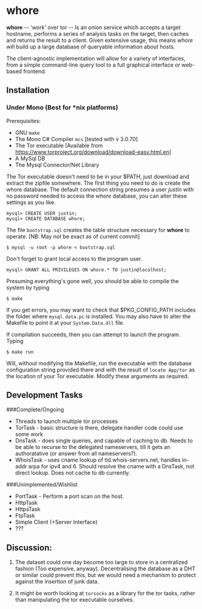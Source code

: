whore
=====

**whore** -- 'work' over tor -- Is an onion service which accepts a target hostname, performs a series of analysis tasks on the target, then caches and returns the result to a client. Given extensive usage, this means *whore* will build up a large database of queryable information about hosts.

The client-agnostic implementation will allow for a variety of interfaces, from a simple command-line query tool to a full graphical interface or web-based frontend. 

Installation
------------

### Under Mono (Best for \*nix platforms)

Prerequisites:

+ GNU `make`
+ The Mono C# Compiler `mcs` [tested with v 3.0.70]
+ The Tor executable [Available from <https://www.torproject.org/download/download-easy.html.en>]
+ A MySql DB
+ The Mysql Connector/Net Library


The Tor executable doesn't need to be in your $PATH, just download and extract the zipfile somewhere. The first thing you need to do is create the whore database. The default connection string presumes a user *justin* with no password needed to access the *whore* database, you can alter these settings as you like.

    mysql> CREATE USER justin;
    mysql> CREATE DATABASE whore;

The file `bootstrap.sql` creates the table structure necessary for **whore** to operate. [NB: May not be exact as of current commit]

    $ mysql -u root -p whore < bootstrap.sql

Don't forget to grant local access to the program user.

    mysql> GRANT ALL PRIVILEGES ON whore.* TO justin@localhost; 

Presuming everything's gone well, you should be able to compile the system by typing

    $ make

If you get errors, you may want to check that $PKG\_CONFIG\_PATH includes the folder where `mysql.data.pc` is installed. You may also have to alter the Makefile to point it at your `System.Data.dll` file. 

If compilation succeeds, then you can attempt to launch the program. Typing

    $ make run

Will, without modifying the Makefile, run the executable with the database configuration string provided there and with the result of `locate App/tor` as the location of your Tor executable. Modify these arguments as required. 


Development Tasks
-----------------------

###Complete/Ongoing
+ Threads to launch multiple tor processes
+ TorTask - basic structure is there, delegate handler code could use some work
+ DnsTask - does single queries, and capable of caching to db. Needs to be able to recurse to the delegated nameservers, till it gets an authoratative (or answer from all nameservers?). 
+ WhoisTask - uses cname lookup of tld.whois-servers.net, handles in-addr arpa for ipv4 and 6. Should resolve the cname with a DnsTask, not direct lookup. Does not cache to db currently.

###Unimplemented/Wishlist
+ PortTask - Perform a port scan on the host. 
+ HttpTask 
+ HttpsTask
+ FtpTask
+ Simple Client (+Server Interface)
+ ???
	
	
Discussion:
------------------------
1. The dataset could one day become too large to store in a centralized fashion (Too expensive, anyway). Decentralising the database as a DHT or similar could prevent this, but we would need a mechanism to protect against the insertion of junk data.
 
2. It might be worth looking at `torsocks` as a library for the tor tasks, rather than manipulating the tor executable ourselves.	
